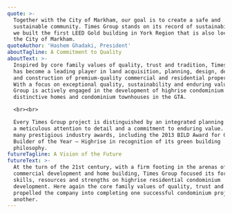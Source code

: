 ```yaml
---
quote: >-
  Together with the City of Markham, our goal is to create a safe and
  sustainable community. Times Group stands on its record of sustainability and
  we built the first LEED Gold building in York Region that is also located in
  the City of Markham.
quoteAuthor: 'Hashem Ghadaki, President'
aboutTagline: A Commitment to Quality
aboutText: >-
  Inspired by core family values of quality, trust and tradition, Times Group
  has become a leading player in land acquisition, planning, design, development
  and construction of premium-quality commercial and residential properties.
  With a focus on exceptional quality, sustainability and enduring value, Times
  Group is actively engaged in the development of highrise condominium projects,
  distinctive homes and condominium townhouses in the GTA.

  <br><br>

  Every Times Group project is distinguished by an integrated planning process,
  a meticulous attention to detail and a commitment to enduring value. Winner of
  many prestigious industry awards, including the 2013 BILD Award for Green
  Builder of the Year – Highrise in recognition of its green building
  philosophy.
futureTagline: A Vision of the Future
futureText: >-
  At the turn of the 21st century, with a firm footing in the arenas of
  commercial development and home building, Times Group focused its formidable
  skills, resources and strengths on highrise residential condominium
  development. Here again the core family values of quality, trust and tradition
  propelled the company into completing one successful condominium project after
  another.
---
```


